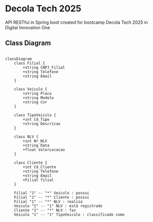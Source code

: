 # Decola Tech 2025
API RESTful in Spring boot created for bootcamp Decola Tech 2025 in Digital Innovation One

## Class Diagram

```mermaid

classDiagram
    class Filial {
        +string CNPJ_Filial
        +string Telefone
        +string Email
    }

    class Veiculo {
        +string Placa
        +string Modelo
        +string Cor
    }

    class TipoVeiculo {
        +int Cd_Tipo
        +string Descricao
    }

    class NLV {
        +int Nr_NLV
        +string Data
        +float ValorLocacao
    }

    class Cliente {
        +int Cd_Cliente
        +string Telefone
        +string Email
        +Filial filial
    }

    Filial "1" -- "*" Veiculo : possui
    Filial "1" -- "*" Cliente : possui
    Filial "1" -- "*" NLV : realiza
    Veiculo "1" -- "1" NLV : está registrado
    Cliente "1" -- "*" NLV : faz
    Veiculo "1" -- "1" TipoVeiculo : classificado como

